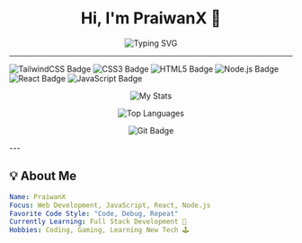 <h1 align="center">Hi, I'm PraiwanX 👋</h1>
<p align="center">
  <img src="https://readme-typing-svg.demolab.com?font=Fira+Code&size=28&pause=1000&center=true&vCenter=true&multiline=true&width=500&height=80&lines=I'm+a+Beginner+Developer;Learning+and+Building+Cool+Things;Join+Me+on+This+Journey!🔥" alt="Typing SVG" />
</p>

---
<p align="top">
  <img src="https://img.shields.io/badge/-TailwindCSS-38B2AC?logo=tailwindcss&logoColor=fff&style=flat" alt="TailwindCSS Badge"/>
  <img src="https://img.shields.io/badge/-CSS3-1572B6?logo=css3&logoColor=fff&style=flat" alt="CSS3 Badge"/>
  <img src="https://img.shields.io/badge/-HTML5-E34F26?logo=html5&logoColor=fff&style=flat" alt="HTML5 Badge"/>
  <img src="https://img.shields.io/badge/-Node.js-339933?logo=node.js&logoColor=fff&style=flat" alt="Node.js Badge"/>
  <img src="https://img.shields.io/badge/-React-61DAFB?logo=react&logoColor=000&style=flat" alt="React Badge"/>
  <img src="https://img.shields.io/badge/-JavaScript-F7DF1E?logo=javascript&logoColor=000&style=flat" alt="JavaScript Badge"/>
</p>

<p align="center">
  
</p>

<p align="center">
  <img src="https://github-readme-stats.vercel.app/api?username=PraiwanX&show_icons=true&theme=radical" alt="My Stats"/>
</p>

<p align="center"> 
  <img src="https://github-readme-stats.vercel.app/api/top-langs/?username=PraiwanX&langs_count=10&layout=compact&theme=radical" alt="Top Languages"/>  
</p>

<p align="center">
  <img src="https://img.shields.io/badge/-Git-F05032?logo=git&logoColor=fff&style=flat" alt="Git Badge"/>
</p>
---

## 💡 About Me

```yaml
Name: PraiwanX
Focus: Web Development, JavaScript, React, Node.js
Favorite Code Style: "Code, Debug, Repeat"
Currently Learning: Full Stack Development 🌱
Hobbies: Coding, Gaming, Learning New Tech 🕹️
